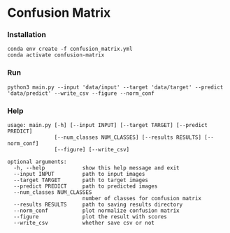 # Confusion Matrix


### Installation

`conda env create -f confusion_matrix.yml` \
`conda activate confusion-matrix`

### Run

`python3 main.py --input 'data/input' --target 'data/target' --predict 'data/predict' --write_csv --figure --norm_conf`

### Help

```
usage: main.py [-h] [--input INPUT] [--target TARGET] [--predict PREDICT]
               [--num_classes NUM_CLASSES] [--results RESULTS] [--norm_conf]
               [--figure] [--write_csv]

optional arguments:
  -h, --help            show this help message and exit
  --input INPUT         path to input images
  --target TARGET       path to target images
  --predict PREDICT     path to predicted images
  --num_classes NUM_CLASSES
                        number of classes for confusion matrix
  --results RESULTS     path to saving results directory
  --norm_conf           plot normalize confusion matrix
  --figure              plot the result with scores
  --write_csv           whether save csv or not
```

